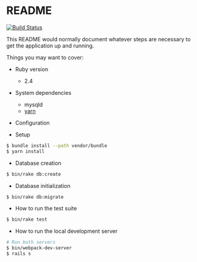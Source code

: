# README

[![Build Status](https://travis-ci.org/honeymoon-answer/answer.svg?branch=master)](https://travis-ci.org/honeymoon-answer/answer)

This README would normally document whatever steps are necessary to get the
application up and running.

Things you may want to cover:

* Ruby version
  - 2.4

* System dependencies
  - mysqld
  - [yarn](https://yarnpkg.com/lang/en/)

* Configuration

* Setup

```bash
$ bundle install --path vendor/bundle
$ yarn install
```

* Database creation

```bash
$ bin/rake db:create
```

* Database initialization

```bash
$ bin/rake db:migrate
```

* How to run the test suite

```bash
$ bin/rake test
```

* How to run the local development server

```bash
# Run both servers
$ bin/webpack-dev-server
$ rails s
```
